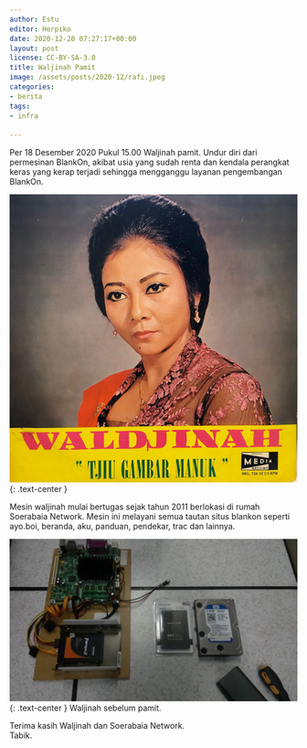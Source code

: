 ```yaml
---
author: Estu
editor: Herpiko
date: 2020-12-20 07:27:17+00:00
layout: post
license: CC-BY-SA-3.0
title: Waljinah Pamit
image: /assets/posts/2020-12/rafi.jpeg
categories:
- berita
tags:
- infra

---
```

Per 18 Desember 2020 Pukul 15.00 Waljinah pamit. Undur diri dari permesinan BlankOn, akibat usia yang sudah renta dan kendala perangkat keras yang kerap terjadi sehingga mengganggu layanan pengembangan BlankOn.

![](/assets/posts/2020-12/waljinah-foto.jpg){: .text-center }

Mesin waljinah mulai bertugas sejak tahun 2011 berlokasi di rumah Soerabaia Network. Mesin ini melayani semua tautan situs blankon seperti ayo.boi, beranda, aku, panduan, pendekar, trac dan lainnya.

![](/assets/posts/2020-12/waljinah-pamit.jpg){: .text-center }
Waljinah sebelum pamit.

Terima kasih Waljinah dan Soerabaia Network.  
Tabik.
